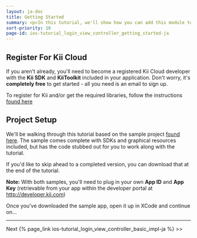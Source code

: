 ```yaml
---
layout: ja-doc
title: Getting Started
summary: <p>In this tutorial, we'll show how you can add this module to your application and customize it to make it your own. In order to follow along, we recommend a few small preparations below</p>
sort-priority: 10
page-id: ios-tutorial_login_view_controller_getting_started-ja
---
```

## Register For Kii Cloud

If you aren't already, you'll need to become a registered Kii Cloud developer
with the **Kii SDK** and **KiiToolkit** included in your application. Don't
worry, it's **completely free** to get started - all you need is an email to
sign up.

To register for Kii and/or get the required libraries, follow the instructions
[found here](https://github.com/KiiPlatform/KiiToolkit-iOS/wiki/Getting-Started)


## Project Setup

We'll be walking through this tutorial based on the sample project
[found here](http://blog.kii.com/downloads/KTLoginViewExample-Stubbed.zip).
The sample comes complete with SDKs and graphical resources included, but has
the code stubbed out for you to work along with the tutorial.

If you'd like to skip ahead to a completed version, you can download that at
the end of the tutorial. 

<p class="note">
<strong>Note:</strong> With both samples, you'll need to plug in your own
<strong>App ID</strong> and <strong>App Key</strong> (retrievable from your app
within the developer portal at
<a href="http://developer.kii.com">http://developer.kii.com</a>)
</p>

Once you've downloaded the sample app, open it up in XCode and continue on...

----

Next {% page_link ios-tutorial_login_view_controller_basic_impl-ja %} &gt;&gt;
